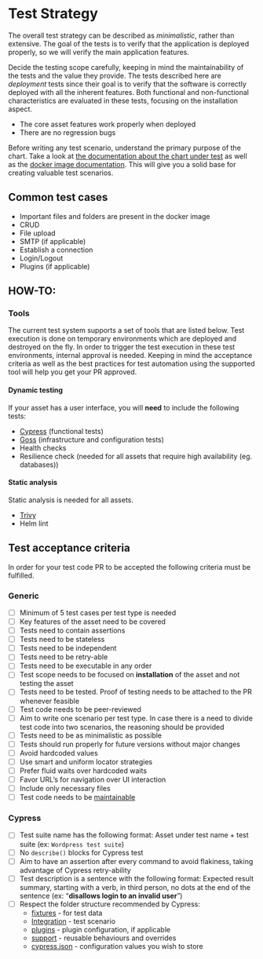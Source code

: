 # Test Strategy

The overall test strategy can be described as _minimalistic_, rather than extensive. The goal of the tests is to verify that the application is deployed properly, so we will verify the main application features. 

Decide the testing scope carefully, keeping in mind the maintainability of the tests and the value they provide.
The tests described here are _deployment_ tests since their goal is to verify that the software is correctly deployed with all the inherent features. Both functional and non-functional characteristics are evaluated in these tests, focusing on the installation aspect. 

* The core asset features work properly when deployed
* There are no regression bugs 

Before writing any test scenario, understand the primary purpose of the chart. Take a look at [the documentation about the chart under test](https://github.com/bitnami/charts/tree/master/bitnami) as well as the [docker image documentation](https://github.com/bitnami?q=docker&type=all&language=&sort=). This will give you a solid base for creating valuable test scenarios.

## Common test cases

* Important files and folders are present in the docker image
* CRUD
* File upload
* SMTP (if applicable)
* Establish a connection 
* Login/Logout 
* Plugins (if applicable)

## HOW-TO:

### Tools 

The current test system supports a set of tools that are listed below. Test execution is done on temporary environments which are deployed and destroyed on the fly. In order to trigger the test execution in these test environments, internal approval is needed. Keeping in mind the acceptance criteria as well as the best practices for test automation using the supported tool will help you get your PR approved. 

#### Dynamic testing

If your asset has a user interface, you will **need** to include the following tests:

* [Cypress](https://docs.cypress.io/guides/overview/why-cypress) (functional tests)
* [Goss](https://github.com/aelsabbahy/goss/blob/master/docs/manual.md) (infrastructure and configuration tests)
* Health checks
* Resilience check (needed for all assets that require high availability (eg. databases))

#### Static analysis

Static analysis is needed for all assets. 

* [Trivy](https://aquasecurity.github.io/trivy/v0.17.0/)
* Helm lint

## Test acceptance criteria

In order for your test code PR to be accepted the following criteria must be fulfilled. 

### Generic

- [ ] Minimum of 5 test cases per test type is needed 
- [ ] Key features of the asset need to be covered 
- [ ] Tests need to contain assertions 
- [ ] Tests need to be stateless 
- [ ] Tests need to be independent 
- [ ] Tests need to be retry-able
- [ ] Tests need to be executable in any order 
- [ ] Test scope needs to be focused on **installation** of the asset and not testing the asset
- [ ] Tests need to be tested. Proof of testing needs to be attached to the PR whenever feasible
- [ ] Test code needs to be peer-reviewed
- [ ] Aim to write one scenario per test type. In case there is a need to divide test code into two scenarios, the reasoning should be provided
- [ ] Tests need to be as minimalistic as possible
- [ ] Tests should run properly for future versions without major changes 
- [ ] Avoid hardcoded values
- [ ] Use smart and uniform locator strategies
- [ ] Prefer fluid waits over hardcoded waits
- [ ] Favor URL’s for navigation over UI interaction
- [ ] Include only necessary files
- [ ] Test code needs to be [maintainable](https://testautomationpatterns.org/wiki/index.php/MAINTAINABLE_TESTWARE)

### Cypress

- [ ] Test suite name has the following format: Asset under test name + test suite (ex: `Wordpress test suite`)
- [ ] No `describe()` blocks for Cypress test
- [ ] Aim to have an assertion after every command to avoid flakiness, taking advantage of Cypress retry-ability 
- [ ] Test description is a sentence with the following format: Expected result summary, starting with a verb, in third person, no dots at the end of the sentence (ex: “**disallows login to an invalid user**”)
- [ ] Respect the folder structure recommended by Cypress: 
  * [fixtures](https://docs.cypress.io/api/commands/fixture) - for test data
  * [Integration](https://docs.cypress.io/api/commands/fixture) - test scenario
  * [plugins](https://docs.cypress.io/guides/tooling/plugins-guide) - plugin configuration, if applicable
  * [support](https://docs.cypress.io/api/commands/fixture) - reusable behaviours and overrides 
  * [cypress.json](https://docs.cypress.io/guides/tooling/plugins-guide) - configuration values you wish to store
